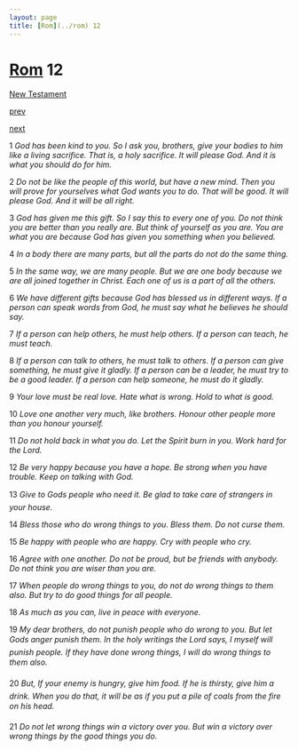 ```yaml
---
layout: page
title: [Rom](../rom) 12
---
```


# [Rom](../rom) 12

[New Testament](/new-testament)


[prev](rom-11.html)


[next](rom-13.html)

1 _God has been kind to you. So I ask you, brothers, give your bodies to him like a living sacrifice. That is, a holy sacrifice. It will please God. And it is what you should do for him._

2 _Do not be like the people of this world, but have a new mind. Then you will prove for yourselves what God wants you to do. That will be good. It will please God. And it will be all right._

3 _God has given me this gift. So I say this to every one of you. Do not think you are better than you really are. But think of yourself as you are. You are what you are because God has given you something when you believed._

4 _In a body there are many parts, but all the parts do not do the same thing._

5 _In the same way, we are many people. But we are one body because we are all joined together in Christ. Each one of us is a part of all the others._

6 _We have different gifts because God has blessed us in different ways. If a person can speak words from God, he must say what he believes he should say._

7 _If a person can help others, he must help others. If a person can teach, he must teach._

8 _If a person can talk to others, he must talk to others. If a person can give something, he must give it gladly. If a person can be a leader, he must try to be a good leader. If a person can help someone, he must do it gladly._

9 _Your love must be real love. Hate what is wrong. Hold to what is good._

10 _Love one another very much, like brothers. Honour other people more than you honour yourself._

11 _Do not hold back in what you do. Let the Spirit burn in you. Work hard for the Lord._

12 _Be very happy because you have a hope. Be strong when you have trouble. Keep on talking with God._

13 _Give to Gods people who need it. Be glad to take care of strangers in your house._

14 _Bless those who do wrong things to you. Bless them. Do not curse them._

15 _Be happy with people who are happy. Cry with people who cry._

16 _Agree with one another. Do not be proud, but be friends with anybody. Do not think you are wiser than you are._

17 _When people do wrong things to you, do not do wrong things to them also. But try to do good things for all people._

18 _As much as you can, live in peace with everyone._

19 _My dear brothers, do not punish people who do wrong to you. But let Gods anger punish them. In the holy writings the Lord says, I myself will punish people. If they have done wrong things, I will do wrong things to them also._

20 _But, If your enemy is hungry, give him food. If he is thirsty, give him a drink. When you do that, it will be as if you put a pile of coals from the fire on his head._

21 _Do not let wrong things win a victory over you. But win a victory over wrong things by the good things you do._

